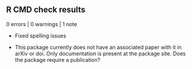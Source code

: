 ## R CMD check results

0 errors | 0 warnings | 1 note

* Fixed spelling issues 

* This package currently does not have an associated paper with it in arXiv or doi. Only documentation is present at the package site. Does the package require a       publication? 
